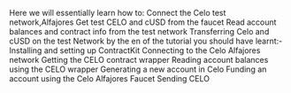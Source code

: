  Here we will essentially learn how to:
 Connect the Celo test network,Alfajores
 Get test CELO and cUSD  from the faucet
 Read account balances and contract info from the test network
 Transferring Celo and cUSD on the test Network
       by the en of the tutorial you should have learnt:-
      Installing and setting up ContractKit
      Connecting to the Celo Alfajores network
      Getting the CELO contract wrapper
      Reading account balances using the CELO wrapper
      Generating a new account in Celo 
      Funding an account using the Celo Alfajores Faucet
      Sending CELO
